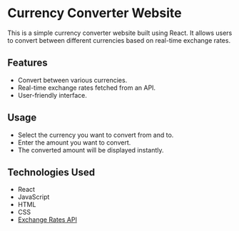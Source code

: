 # Currency Converter Website

This is a simple currency converter website built using React. It allows users to convert between different currencies based on real-time exchange rates.

## Features

- Convert between various currencies.
- Real-time exchange rates fetched from an API.
- User-friendly interface.

## Usage

- Select the currency you want to convert from and to.
- Enter the amount you want to convert.
- The converted amount will be displayed instantly.

## Technologies Used

- React
- JavaScript
- HTML
- CSS
- [Exchange Rates API](https://www.exchangerate-api.com/)

